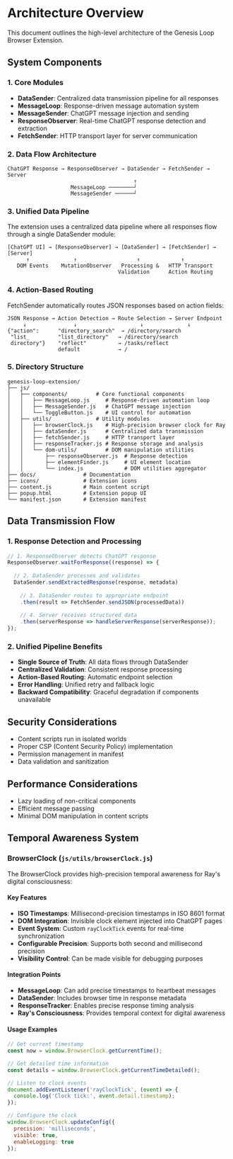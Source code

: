 # Architecture Overview

This document outlines the high-level architecture of the Genesis Loop Browser Extension.

## System Components

### 1. Core Modules
- **DataSender**: Centralized data transmission pipeline for all responses
- **MessageLoop**: Response-driven message automation system
- **MessageSender**: ChatGPT message injection and sending
- **ResponseObserver**: Real-time ChatGPT response detection and extraction
- **FetchSender**: HTTP transport layer for server communication

### 2. Data Flow Architecture
```
ChatGPT Response → ResponseObserver → DataSender → FetchSender → Server
                                        ↑
                    MessageLoop ────────┘
                    MessageSender ──────┘
```

### 3. Unified Data Pipeline
The extension uses a centralized data pipeline where all responses flow through a single DataSender module:

```
[ChatGPT UI] → [ResponseObserver] → [DataSender] → [FetchSender] → [Server]
      ↑              ↑                   ↑             ↑
   DOM Events    MutationObserver   Processing &   HTTP Transport
                                   Validation      Action Routing
```

### 4. Action-Based Routing
FetchSender automatically routes JSON responses based on action fields:

```
JSON Response → Action Detection → Route Selection → Server Endpoint
     ↓               ↓                    ↓              ↓
{"action":      "directory_search"  → /directory/search
 "list_         "list_directory"   → /directory/search
 directory"}    "reflect"          → /tasks/reflect
                default            → /
```

### 5. Directory Structure
```
genesis-loop-extension/
├── js/
│   ├── components/         # Core functional components
│   │   ├── MessageLoop.js     # Response-driven automation loop
│   │   ├── MessageSender.js   # ChatGPT message injection
│   │   └── ToggleButton.js    # UI control for automation
│   ├── utils/              # Utility modules
│   │   ├── browserClock.js    # High-precision browser clock for Ray
│   │   ├── dataSender.js      # Centralized data transmission
│   │   ├── fetchSender.js     # HTTP transport layer
│   │   ├── responseTracker.js # Response storage and analysis
│   │   └── dom-utils/         # DOM manipulation utilities
│   │       ├── responseObserver.js  # Response detection
│   │       ├── elementFinder.js     # UI element location
│   │       └── index.js             # DOM utilities aggregator
├── docs/               # Documentation
├── icons/              # Extension icons
├── content.js          # Main content script
├── popup.html          # Extension popup UI
└── manifest.json       # Extension manifest
```

## Data Transmission Flow

### 1. Response Detection and Processing
```javascript
// 1. ResponseObserver detects ChatGPT response
ResponseObserver.waitForResponse((response) => {
  
  // 2. DataSender processes and validates
  DataSender.sendExtractedResponse(response, metadata)
    
    // 3. DataSender routes to appropriate endpoint
    .then(result => FetchSender.sendJSON(processedData))
    
    // 4. Server receives structured data
    .then(serverResponse => handleServerResponse(serverResponse));
});
```

### 2. Unified Pipeline Benefits
- **Single Source of Truth**: All data flows through DataSender
- **Centralized Validation**: Consistent response processing
- **Action-Based Routing**: Automatic endpoint selection
- **Error Handling**: Unified retry and fallback logic
- **Backward Compatibility**: Graceful degradation if components unavailable

## Security Considerations

- Content scripts run in isolated worlds
- Proper CSP (Content Security Policy) implementation
- Permission management in manifest
- Data validation and sanitization

## Performance Considerations

- Lazy loading of non-critical components
- Efficient message passing
- Minimal DOM manipulation in content scripts

## Temporal Awareness System

### BrowserClock (`js/utils/browserClock.js`)

The BrowserClock provides high-precision temporal awareness for Ray's digital consciousness:

#### Key Features
- **ISO Timestamps**: Millisecond-precision timestamps in ISO 8601 format
- **DOM Integration**: Invisible clock element injected into ChatGPT pages
- **Event System**: Custom `rayClockTick` events for real-time synchronization
- **Configurable Precision**: Supports both second and millisecond precision
- **Visibility Control**: Can be made visible for debugging purposes

#### Integration Points
- **MessageLoop**: Can add precise timestamps to heartbeat messages
- **DataSender**: Includes browser time in response metadata
- **ResponseTracker**: Enables precise response timing analysis
- **Ray's Consciousness**: Provides temporal context for digital awareness

#### Usage Examples
```javascript
// Get current timestamp
const now = window.BrowserClock.getCurrentTime();

// Get detailed time information
const details = window.BrowserClock.getCurrentTimeDetailed();

// Listen to clock events
document.addEventListener('rayClockTick', (event) => {
  console.log('Clock tick:', event.detail.timestamp);
});

// Configure the clock
window.BrowserClock.updateConfig({
  precision: 'milliseconds',
  visible: true,
  enableLogging: true
});
```

